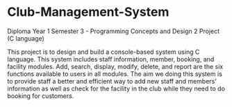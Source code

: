 # Club-Management-System
Diploma Year 1 Semester 3 - Programming Concepts and Design 2 Project (C language) 

This project is to design and build a console-based system using C language. This system includes staff information, member, booking, and facility modules. Add, search, display, modify, delete, and report are the six functions available to users in all modules. The aim we doing this system is to provide staff a better and efficient way to add new staff and members’ information as well as check for the facility in the club while they need to do booking for customers.
